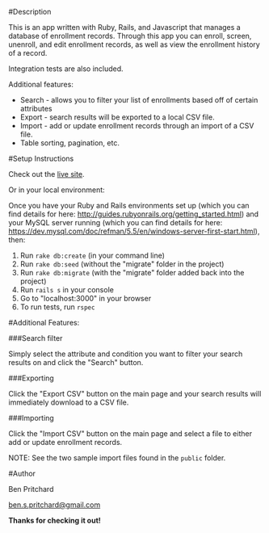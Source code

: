 #Description

This is an app written with Ruby, Rails, and Javascript that manages a database of enrollment records. Through this app you can enroll, screen, unenroll, and edit enrollment records, as well as view the enrollment history of a record.

Integration tests are also included.

Additional features:
- Search - allows you to filter your list of enrollments based off of certain attributes
- Export - search results will be exported to a local CSV file.
- Import - add or update enrollment records through an import of a CSV file.
- Table sorting, pagination, etc.

#Setup Instructions

Check out the [live site](https://sheltered-eyrie-5331.herokuapp.com).

Or in your local environment:

Once you have your Ruby and Rails environments set up (which you can find details for here: http://guides.rubyonrails.org/getting_started.html) and your MySQL server running (which you can find details for here: https://dev.mysql.com/doc/refman/5.5/en/windows-server-first-start.html), then:

1. Run `rake db:create` (in your command line)
2. Run `rake db:seed` (without the "migrate" folder in the project)
3. Run `rake db:migrate` (with the "migrate" folder added back into the project)
4. Run `rails s` in your console
5. Go to "localhost:3000" in your browser
6. To run tests, run `rspec`

#Additional Features:

###Search filter

Simply select the attribute and condition you want to filter your search results on and click the "Search" button.

###Exporting

Click the "Export CSV" button on the main page and your search results will immediately download to a CSV file.

###Importing

Click the "Import CSV" button on the main page and select a file to either add or update enrollment records.

NOTE: See the two sample import files found in the `public` folder.

#Author

Ben Pritchard

ben.s.pritchard@gmail.com

**Thanks for checking it out!**
